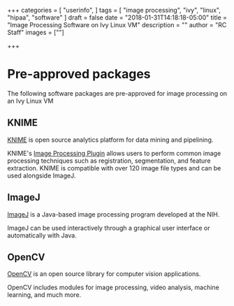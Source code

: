 +++
categories = [
  "userinfo",
]
tags = [
  "image processing",
  "ivy",
  "linux",
  "hipaa",
  "software"
]
draft = false
date = "2018-01-31T14:18:18-05:00"
title = "Image Processing Software on Ivy Linux VM"
description = ""
author = "RC Staff"
images = [""]

+++

# Pre-approved packages

The following software packages are pre-approved for image processing on an Ivy Linux VM


## KNIME

[KNIME](https://www.knime.com/) is open source analytics platform for data mining and pipelining. 

KNIME's [Image Processing Plugin](https://www.knime.com/community/image-processing) allows users to perform common image processing
techniques such as registration, segmentation, and feature extraction. KNIME is compatible with over 120 image file types and can be
used alongside ImageJ.

## ImageJ

[ImageJ](https://imagej.net/) is a Java-based image processing program developed at the NIH.

ImageJ can be used interactively through a graphical user interface or automatically with Java.

## OpenCV

[OpenCV](https://opencv.org/) is an open source library for computer vision applications.

OpenCV includes modules for image processing, video analysis, machine learning, and much more.